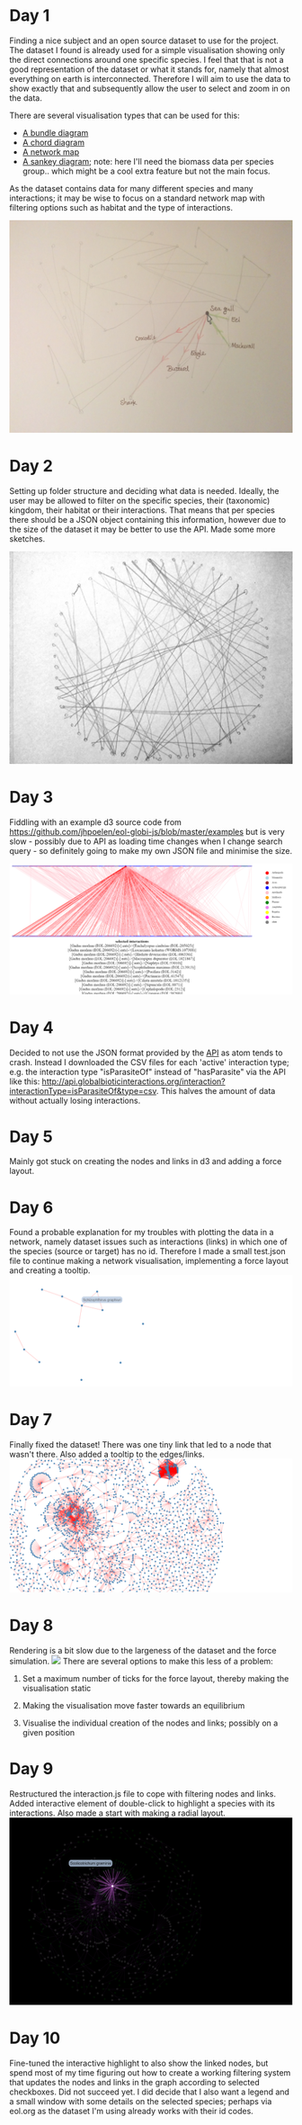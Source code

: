 # Day 1
Finding a nice subject and an open source dataset to use for the project. The dataset I found is already used for a simple visualisation showing only the direct connections around one specific species. I feel that that is not a good representation of the dataset or what it stands for, namely that almost everything on earth is interconnected. Therefore I will aim to use the data to show exactly that and subsequently allow the user to select and zoom in on the data.

There are several visualisation types that can be used for this:
* [A bundle diagram](http://mbostock.github.io/d3/talk/20111116/bundle.html)
* [A chord diagram](http://sdk.gooddata.com/gooddata-js/example/chord-chart-to-analyze-sales/)
* [A network map](http://christophergandrud.github.io/networkD3/)
* [A sankey diagram](http://bost.ocks.org/mike/sankey/); note: here I'll need the biomass data per species group.. which might be a cool extra feature but not the main focus.

As the dataset contains data for many different species and many interactions; it may be wise to focus on a standard network map with filtering options such as habitat and the type of interactions.

![](doc/NetworkSketch.jpg)

# Day 2
Setting up folder structure and deciding what data is needed. Ideally, the user may be allowed to filter on the specific species, their (taxonomic) kingdom, their habitat or their interactions. That means that per species there should be a JSON object containing this information, however due to the size of the dataset it may be better to use the API.
Made some more sketches.

![](doc/BundleSketch.jpg)

# Day 3
Fiddling with an example d3 source code from https://github.com/jhpoelen/eol-globi-js/blob/master/examples
but is very slow - possibly due to API as loading time changes when I change search query - so definitely going to make my own JSON file and minimise the size.

![](doc/BipartiteFiddle.png)

# Day 4
Decided to not use the JSON format provided by the [API](http://api.globalbioticinteractions.org/interaction?type=json.v2) as atom tends to crash. Instead I downloaded the CSV files for each 'active' interaction type; e.g. the interaction type "isParasiteOf" instead of "hasParasite" via the API like this: http://api.globalbioticinteractions.org/interaction?interactionType=isParasiteOf&type=csv. This halves the amount of data without actually losing interactions.

# Day 5
Mainly got stuck on creating the nodes and links in d3 and adding a force layout.

# Day 6
Found a probable explanation for my troubles with plotting the data in a network, namely dataset issues such as interactions (links) in which one of the species (source or target) has no id. Therefore I made a small test.json file to continue making a network visualisation, implementing a force layout and creating a tooltip.
![](doc/TestNetwork.png)

# Day 7
Finally fixed the dataset! There was one tiny link that led to a node that wasn't there. Also added a tooltip to the edges/links.
![](doc/FirstBigNetwork.png)

# Day 8
Rendering is a bit slow due to the largeness of the dataset and the force simulation.
![](doc/NetworkRendering.gif)
There are several options to make this less of a problem:

1. Set a maximum number of ticks for the force layout, thereby making the visualisation static

2. Making the visualisation move faster towards an equilibrium

3. Visualise the individual creation of the nodes and links; possibly on a given position

# Day 9
Restructured the interaction.js file to cope with filtering nodes and links. Added interactive element of double-click to highlight a species with its interactions. Also made a start with making a radial layout.
![](doc/hardcodedFilter&InteractiveHighlight.png)

# Day 10
Fine-tuned the interactive highlight to also show the linked nodes, but spend most of my time figuring out how to create a working filtering system that updates the nodes and links in the graph according to selected checkboxes. Did not succeed yet. I did decide that I also want a legend and a small window with some details on the selected species; perhaps via eol.org as the dataset I'm using already works with their id codes.

